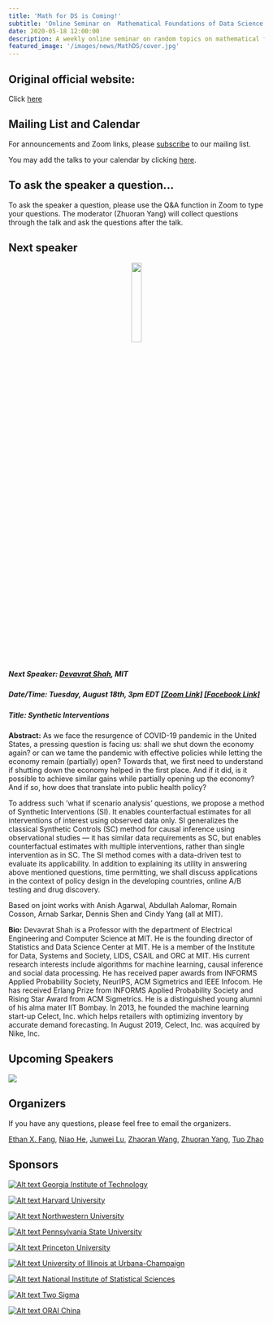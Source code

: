 ```yaml
---
title: 'Math for DS is Coming!'
subtitle: 'Online Seminar on  Mathematical Foundations of Data Science'
date: 2020-05-18 12:00:00
description: A weekly online seminar on random topics on mathematical foundations of machine learning, statistics and optimization
featured_image: '/images/news/MathDS/cover.jpg'
---
```


## Original official website:
Click [here](https://sites.google.com/view/seminarmathdatascience/home)

## Mailing List and Calendar

For announcements and Zoom links, please [subscribe](https://docs.google.com/forms/d/e/1FAIpQLSfFidZVxlQKpaSc7Deu80gKoflvgYSQspST0l1UyhD6vkZfIA/viewform?usp=sf_link) to our mailing list.

You may add the talks to your calendar by clicking [here](https://www.google.com/calendar/render?cid=princeton.edu_rn1k9ev6hgesqaskquv54mb71g@group.calendar.google.com).

## To ask the speaker a question...

To ask the speaker a question, please use the Q&A function in Zoom to type your questions. The moderator (Zhuoran Yang) will collect questions through the talk and ask the questions after the talk.

## Next speaker

 <p align="center"><img width="20%" src="/images/news/MathDS/devavrat.jpg" /></p>

##### **Next Speaker:** [**Devavrat Shah**](https://devavrat.mit.edu/), MIT
##### **Date/Time:** Tuesday, August 18th, 3pm EDT [**[Zoom Link]**](https://psu.zoom.us/j/95512102924) [**[Facebook Link]**](https://www.facebook.com/events/638840553410875)
##### **Title:** Synthetic Interventions

**Abstract:** As we face the resurgence of COVID-19 pandemic in the United States, a pressing question is facing us: shall we shut down the economy again? or can we tame the pandemic with effective policies while letting the economy remain (partially) open? Towards that, we first need to understand if shutting down the economy helped in the first place. And if it did, is it possible to achieve similar gains while partially opening up the economy? And if so, how does that translate into public health policy?

To address such ’what if scenario analysis’ questions, we propose a method of Synthetic Interventions (SI). It enables counterfactual estimates for all interventions of interest using observed data only. SI generalizes the classical Synthetic Controls (SC) method for causal inference using observational studies — it has similar data requirements as SC, but enables counterfactual estimates with multiple interventions, rather than single intervention as in SC. The SI method comes with a data-driven test to evaluate its applicability. In addition to explaining its utility in answering above mentioned questions, time permitting, we shall discuss applications in the context of policy design in the developing countries, online A/B testing and drug discovery.   

Based on joint works with Anish Agarwal, Abdullah Aalomar, Romain Cosson, Arnab Sarkar, Dennis Shen and Cindy Yang (all at MIT).

**Bio:** Devavrat Shah is a Professor with the department of Electrical Engineering and Computer Science at MIT. He is the founding director of Statistics and Data Science Center at MIT. He is a member of the Institute for Data, Systems and Society, LIDS, CSAIL and ORC at MIT. His current research interests include algorithms for machine learning, causal inference and social data processing. He has received paper awards from INFORMS Applied Probability Society, NeurIPS, ACM Sigmetrics and IEEE Infocom. He has received Erlang Prize from INFORMS Applied Probability Society and Rising Star Award from ACM Sigmetrics. He is a distinguished young alumni of his alma mater IIT Bombay. In 2013, he founded the machine learning start-up Celect, Inc. which helps retailers with optimizing inventory by accurate demand forecasting. In August 2019, Celect, Inc. was acquired by Nike, Inc.

## Upcoming Speakers

![](/images/news/MathDS/speakers.png)

## Organizers

If you have any questions, please feel free to email the organizers.

[Ethan X. Fang](http://www.personal.psu.edu/xxf13/), [Niao He](http://niaohe.ise.illinois.edu/), [Junwei Lu](https://www.hsph.harvard.edu/junwei-lu/), [Zhaoran Wang](https://www.mccormick.northwestern.edu/research-faculty/directory/profiles/wang-zhaoran.html),  [Zhuoran Yang](http://www.princeton.edu/~zy6/), [Tuo Zhao](https://www2.isye.gatech.edu/~tzhao80/)

## Sponsors

[![Alt text](/images/news/MathDS/GaTech.png) Georgia Institute of Technology](https://www.gatech.edu/)

[![Alt text](/images/news/MathDS/Harvard.png) Harvard University](https://www.harvard.edu/)

[![Alt text](/images/news/MathDS/NWU.png) Northwestern University](https://www.northwestern.edu/)

[![Alt text](/images/news/MathDS/PSU.png) Pennsylvania State University](https://www.psu.edu/)

[![Alt text](/images/news/MathDS/Princeton.png) Princeton University](https://www.princeton.edu/)

[![Alt text](/images/news/MathDS/UIUC.png) University of Illinois at Urbana-Champaign](https://illinois.edu/)

[![Alt text](/images/news/MathDS/NISS.png) National Institute of Statistical Sciences](https://www.niss.org/)

[![Alt text](/images/news/MathDS/2sigma.png) Two Sigma](https://www.twosigma.com/)

[![Alt text](/images/news/MathDS/ORAI.png) ORAI China](/)

